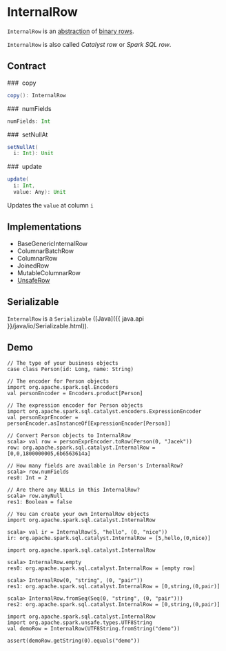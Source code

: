 # InternalRow

`InternalRow` is an [abstraction](#contract) of [binary rows](#implementations).

`InternalRow` is also called *Catalyst row* or *Spark SQL row*.

## Contract

### <span id="copy"> copy

```scala
copy(): InternalRow
```

### <span id="numFields"> numFields

```scala
numFields: Int
```

### <span id="setNullAt"> setNullAt

```scala
setNullAt(
  i: Int): Unit
```

### <span id="update"> update

```scala
update(
  i: Int,
  value: Any): Unit
```

Updates the `value` at column `i`

## Implementations

* BaseGenericInternalRow
* ColumnarBatchRow
* ColumnarRow
* JoinedRow
* MutableColumnarRow
* [UnsafeRow](UnsafeRow.md)

## Serializable

`InternalRow` is a `Serializable` ([Java]({{ java.api }}/java/io/Serializable.html)).

## Demo

```text
// The type of your business objects
case class Person(id: Long, name: String)

// The encoder for Person objects
import org.apache.spark.sql.Encoders
val personEncoder = Encoders.product[Person]

// The expression encoder for Person objects
import org.apache.spark.sql.catalyst.encoders.ExpressionEncoder
val personExprEncoder = personEncoder.asInstanceOf[ExpressionEncoder[Person]]

// Convert Person objects to InternalRow
scala> val row = personExprEncoder.toRow(Person(0, "Jacek"))
row: org.apache.spark.sql.catalyst.InternalRow = [0,0,1800000005,6b6563614a]

// How many fields are available in Person's InternalRow?
scala> row.numFields
res0: Int = 2

// Are there any NULLs in this InternalRow?
scala> row.anyNull
res1: Boolean = false

// You can create your own InternalRow objects
import org.apache.spark.sql.catalyst.InternalRow

scala> val ir = InternalRow(5, "hello", (0, "nice"))
ir: org.apache.spark.sql.catalyst.InternalRow = [5,hello,(0,nice)]
```

```text
import org.apache.spark.sql.catalyst.InternalRow

scala> InternalRow.empty
res0: org.apache.spark.sql.catalyst.InternalRow = [empty row]

scala> InternalRow(0, "string", (0, "pair"))
res1: org.apache.spark.sql.catalyst.InternalRow = [0,string,(0,pair)]

scala> InternalRow.fromSeq(Seq(0, "string", (0, "pair")))
res2: org.apache.spark.sql.catalyst.InternalRow = [0,string,(0,pair)]
```

```text
import org.apache.spark.sql.catalyst.InternalRow
import org.apache.spark.unsafe.types.UTF8String
val demoRow = InternalRow(UTF8String.fromString("demo"))
```

```text
assert(demoRow.getString(0).equals("demo"))
```
